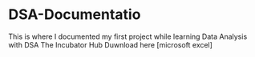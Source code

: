 # DSA-Documentatio
This is where I documented my first project while learning Data Analysis with DSA The Incubator Hub
Duwnload here [microsoft excel]

